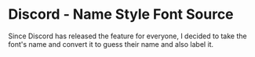 # Discord - Name Style Font Source
Since Discord has released the feature for everyone, I decided to take the font's name and convert it to guess their name and also label it.
